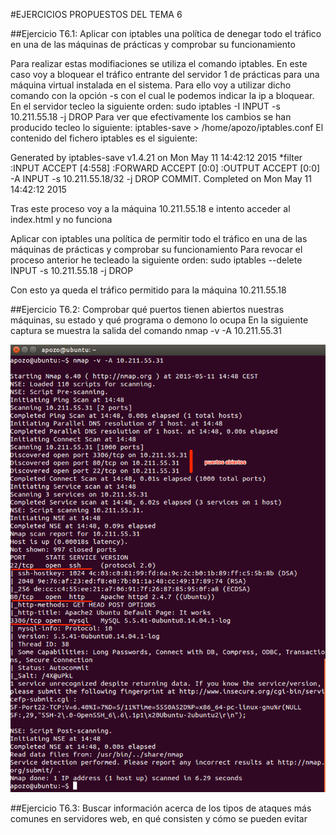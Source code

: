 #EJERCICIOS PROPUESTOS DEL TEMA 6



##Ejercicio T6.1:
Aplicar con iptables una política de denegar todo el tráfico en una de las máquinas de prácticas y comprobar su funcionamiento

Para realizar estas modifiaciones se utiliza el comando iptables. En este caso voy a bloquear el tráfico entrante del servidor 1 de prácticas para una máquina virtual instalada en el sistema. Para ello voy a utilizar dicho comando con la opción -s con el cual le podemos indicar la ip a bloquear. En el servidor tecleo la siguiente orden: 
sudo iptables -I INPUT -s 10.211.55.18 -j DROP
Para ver que efectivamente los cambios se han producido tecleo lo siguiente:
iptables-save > /home/apozo/iptables.conf
El contenido del fichero iptables es el siguiente:

Generated by iptables-save v1.4.21 on Mon May 11 14:42:12 2015
*filter
:INPUT ACCEPT [4:558]
:FORWARD ACCEPT [0:0]
:OUTPUT ACCEPT [0:0]
-A INPUT -s 10.211.55.18/32 -j DROP
COMMIT.
Completed on Mon May 11 14:42:12 2015

Tras este proceso voy a la máquina 10.211.55.18 e intento acceder al index.html y no funciona

Aplicar con iptables una política de permitir todo el tráfico en una de las máquinas de prácticas y comprobar su funcionamiento
Para revocar el proceso anterior he tecleado la siguiente orden:
sudo iptables --delete INPUT -s 10.211.55.18 -j DROP

Con esto ya queda el tráfico permitido para la máquina 10.211.55.18


##Ejercicio T6.2:
Comprobar qué puertos tienen abiertos nuestras máquinas, su estado y qué programa o demono lo ocupa
En la siguiente captura se muestra la salida del comando nmap -v -A 10.211.55.31

![imagen](https://github.com/AntonioPozo/swap1415/blob/master/Ejercicios_de_clase/cap_T6-ej6point2.png)


##Ejercicio T6.3:
Buscar información acerca de los tipos de ataques más comunes en servidores web, en qué consisten y cómo se pueden evitar
